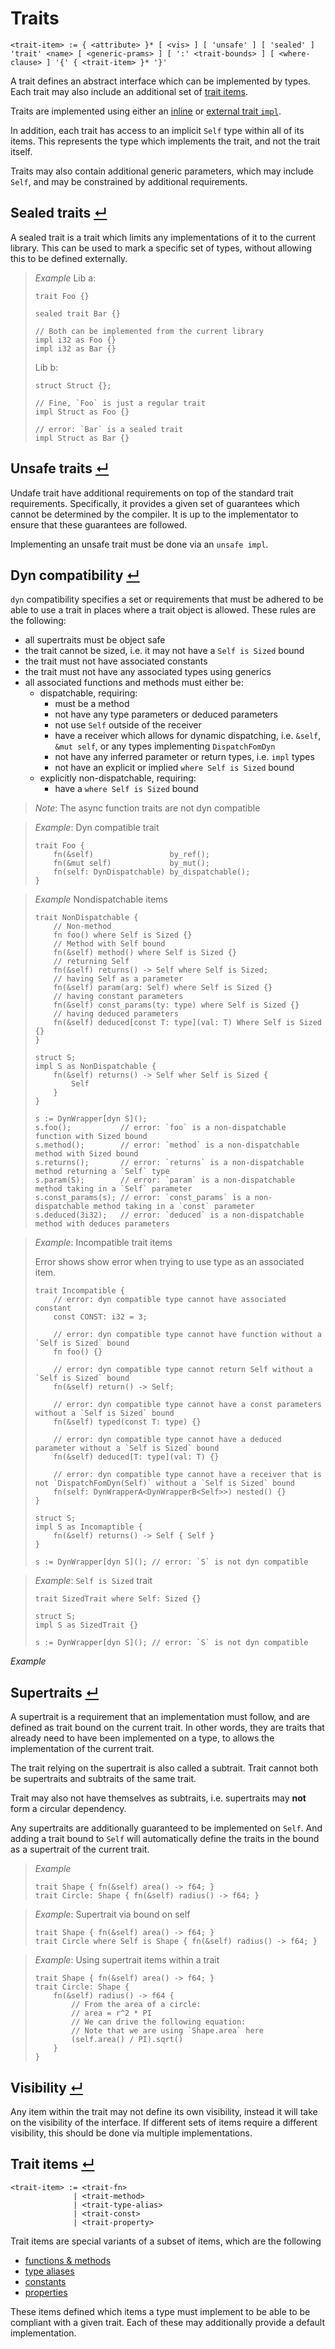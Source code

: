 # Traits
```
<trait-item> := { <attribute> }* [ <vis> ] [ 'unsafe' ] [ 'sealed' ] 'trait' <name> [ <generic-prams> ] [ ':' <trait-bounds> ] [ <where-clause> ] '{' { <trait-item> }* '}'
```

A trait defines an abstract interface which can be implemented by types.
Each trait may also include an additional set of [trait items].

Traits are implemented using either an [inline] or [external trait `impl`].

In addition, each trait has access to an implicit `Self` type within all of its items.
This represents the type which implements the trait, and not the trait itself.

Traits may also contain additional generic parameters, which may include `Self`, and may be constrained by additional requirements.




## Sealed traits [↵](#trait)

A sealed trait is a trait which limits any implementations of it to the current library.
This can be used to mark a specific set of types, without allowing this to be defined externally.

> _Example_
> Lib a:
> ```
> trait Foo {}
> 
> sealed trait Bar {}
> 
> // Both can be implemented from the current library
> impl i32 as Foo {}
> impl i32 as Bar {}
> ```
> Lib b:
> ```
> struct Struct {};
> 
> // Fine, `Foo` is just a regular trait
> impl Struct as Foo {}
> 
> // error: `Bar` is a sealed trait
> impl Struct as Bar {}
> ```

## Unsafe traits [↵](#trait)

Undafe trait have additional requirements on top of the standard trait requirements.
Specifically, it provides a given set of guarantees which cannot be determined by the compiler.
It is up to the implementator to ensure that these guarantees are followed.

Implementing an unsafe trait must be done via an `unsafe impl`.

## Dyn compatibility [↵](#trait)

`dyn` compatibility specifies a set or requirements that must be adhered to be able to use a trait in places where a trait object is allowed.
These rules are the following:
- all supertraits must be object safe
- the trait cannot be sized, i.e. it may not have a `Self is Sized` bound
- the trait must not have associated constants
- the trait must not have any associated types using generics
- all associated functions and methods must either be:
  - dispatchable, requiring:
    - must be a method
    - not have any type parameters or deduced parameters
    - not use `Self` outside of the receiver
    - have a receiver which allows for dynamic dispatching, i.e. `&self`, `&mut self`, or any types implementing `DispatchFomDyn`
    - not have any inferred parameter or return types, i.e. `impl` types
    - not have an explicit or implied `where Self is Sized` bound
  - explicitly non-dispatchable, requiring:
    - have a `where Self is Sized` bound

> _Note_: The async function traits are not dyn compatible

> _Example_: Dyn compatible trait
> ```
> trait Foo {
>     fn(&self)                 by_ref();
>     fn(&mut self)             by_mut();
>     fn(self: DynDispatchable) by_dispatchable();
> }
> ```

> _Example_ Nondispatchable items
> ```
> trait NonDispatchable {
>     // Non-method
>     fn foo() where Self is Sized {}
>     // Method with Self bound
>     fn(&self) method() where Self is Sized {}
>     // returning Self
>     fn(&self) returns() -> Self where Self is Sized;
>     // having Self as a parameter
>     fn(&self) param(arg: Self) where Self is Sized {}
>     // having constant parameters
>     fn(&self) const_params(ty: type) where Self is Sized {}
>     // having deduced parameters
>     fn(&self) deduced[const T: type](val: T) Where Self is Sized {}
> }
> 
> struct S;
> impl S as NonDispatchable {
>     fn(&self) returns() -> Self wher Self is Sized {
>         Self
>     }
> }
> 
> s := DynWrapper[dyn S]();
> s.foo();           // error: `foo` is a non-dispatchable function with Sized bound
> s.method();        // error: `method` is a non-dispatchable method with Sized bound
> s.returns();       // error: `returns` is a non-dispatchable method returning a `Self` type
> s.param(S);        // error: `param` is a non-dispatchable method taking in a `Self` parameter
> s.const_params(s); // error: `const_params` is a non-dispatchable method taking in a `const` parameter
> s.deduced(3i32);   // error: `deduced` is a non-dispatchable method with deduces parameters
> ```

> _Example_: Incompatible trait items
> 
> Error shows show error when trying to use type as an associated item.
> ```
> trait Incompatible {
>     // error: dyn compatible type cannot have associated constant
>     const CONST: i32 = 3;
> 
>     // error: dyn compatible type cannot have function without a `Self is Sized` bound
>     fn foo() {}
> 
>     // error: dyn compatible type cannot return Self without a `Self is Sized` bound
>     fn(&self) return() -> Self;
> 
>     // error: dyn compatible type cannot have a const parameters without a `Self is Sized` bound
>     fn(&self) typed(const T: type) {}
> 
>     // error: dyn compatible type cannot have a deduced parameter without a `Self is Sized` bound
>     fn(&self) deduced[T: type](val: T) {}
> 
>     // error: dyn compatible type cannot have a receiver that is not `DispatchFomDyn(Self)` without a `Self is Sized` bound
>     fn(self: DynWrapperA<DynWrapperB<Self>>) nested() {}
> }
> 
> struct S;
> impl S as Incomaptible {
>     fn(&self) returns() -> Self { Self }
> }
> 
> s := DynWrapper[dyn S](); // error: `S` is not dyn compatible
> ```

> _Example_: `Self is Sized` trait
> ```
> trait SizedTrait where Self: Sized {}
> 
> struct S;
> impl S as SizedTrait {}
> 
> s := DynWrapper[dyn S](); // error: `S` is not dyn compatible
> ```

_Example_ 

## Supertraits [↵](#trait)

A supertrait is a requirement that an implementation must follow, and are defined as trait bound on the current trait.
In other words, they are traits that already need to have been implemented on a type, to allows the implementation of the current trait.

The trait relying on the supertrait is also called a subtrait.
Trait cannot both be supertraits and subtraits of the same trait.

Trait may also not have themselves as subtraits, i.e. supertraits may **not** form a circular dependency.

Any supertraits are additionally guaranteed to be implemented on `Self`.
And adding a trait bound to `Self` will automatically define the traits in the bound as a supertrait of the current trait.

> _Example_
> ```
> trait Shape { fn(&self) area() -> f64; }
> trait Circle: Shape { fn(&self) radius() -> f64; }
> ```

> _Example_: Supertrait via bound on self
> ```
> trait Shape { fn(&self) area() -> f64; }
> trait Circle where Self is Shape { fn(&self) radius() -> f64; }
> ```

> _Example_: Using supertrait items within a trait
> ```
> trait Shape { fn(&self) area() -> f64; }
> trait Circle: Shape {
>     fn(&self) radius() -> f64 {
>         // From the area of a circle:
>         // area = r^2 * PI
>         // We can drive the following equation:
>         // Note that we are using `Shape.area` here
>         (self.area() / PI).sqrt()
>     }
> }
> ```

## Visibility [↵](#trait)

Any item within the trait may not define its own visibility, instead it will take on the visibility of the interface.
If different sets of items require a different visibility, this should be done via multiple implementations.

## Trait items [↵](#trait)
```
<trait-item> := <trait-fn>
              | <trait-method>
              | <trait-type-alias>
              | <trait-const>
              | <trait-property>
```

Trait items are special variants of a subset of items, which are the following
- [functions & methods]
- [type aliases]
- [constants]
- [properties]

These items defined which items a type must implement to be able to be compliant with a given trait.
Each of these may additionally provide a default implementation.


[trait items]:           #trait-items-
[functions & methods]:   ./functions.md#trait-functions--methods-
[type aliases]:          ./type-aliases.md#trait-type-aliases-
[constants]:             ./consts.md#trait-constant-
[properties]:            ./properties.md#trait-properties-
[inline]:                ./implementations.md#inline-trait-impls- "Todo: Section does not exist yet"
[external trait `impl`]: ./implementations.md#external-trait-impls-